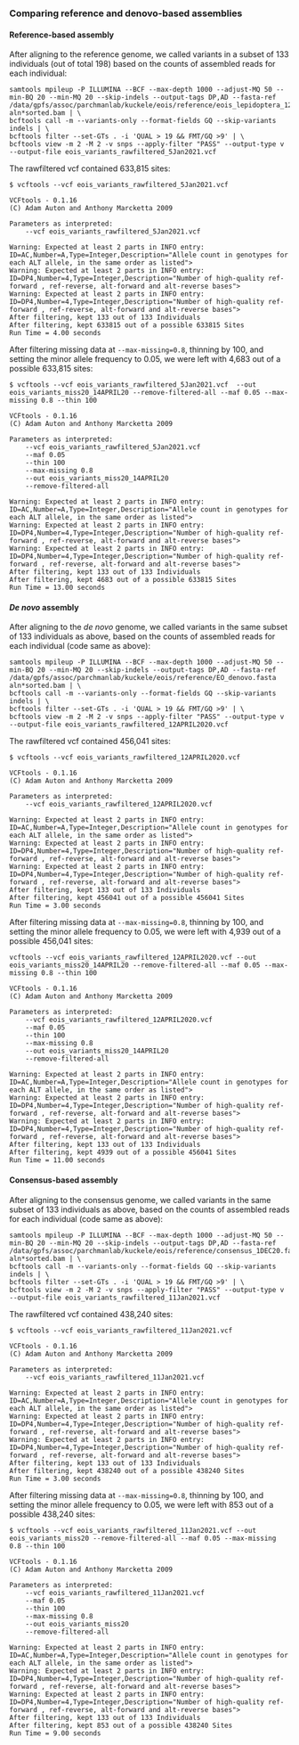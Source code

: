 ### Comparing reference and denovo-based assemblies 

#### Reference-based assembly

After aligning to the reference genome, we called variants in a subset of 133 individuals (out of total 198) based on the counts of assembled reads for each individual: 

```
samtools mpileup -P ILLUMINA --BCF --max-depth 1000 --adjust-MQ 50 --min-BQ 20 --min-MQ 20 --skip-indels --output-tags DP,AD --fasta-ref /data/gpfs/assoc/parchmanlab/kuckele/eois/reference/eois_lepidoptera_12Sep2018_zZ6nZ.fasta aln*sorted.bam | \
bcftools call -m --variants-only --format-fields GQ --skip-variants indels | \
bcftools filter --set-GTs . -i 'QUAL > 19 && FMT/GQ >9' | \
bcftools view -m 2 -M 2 -v snps --apply-filter "PASS" --output-type v --output-file eois_variants_rawfiltered_5Jan2021.vcf 
```

The rawfiltered vcf contained 633,815 sites: 

```
$ vcftools --vcf eois_variants_rawfiltered_5Jan2021.vcf

VCFtools - 0.1.16
(C) Adam Auton and Anthony Marcketta 2009

Parameters as interpreted:
	--vcf eois_variants_rawfiltered_5Jan2021.vcf

Warning: Expected at least 2 parts in INFO entry: ID=AC,Number=A,Type=Integer,Description="Allele count in genotypes for each ALT allele, in the same order as listed">
Warning: Expected at least 2 parts in INFO entry: ID=DP4,Number=4,Type=Integer,Description="Number of high-quality ref-forward , ref-reverse, alt-forward and alt-reverse bases">
Warning: Expected at least 2 parts in INFO entry: ID=DP4,Number=4,Type=Integer,Description="Number of high-quality ref-forward , ref-reverse, alt-forward and alt-reverse bases">
After filtering, kept 133 out of 133 Individuals
After filtering, kept 633815 out of a possible 633815 Sites
Run Time = 4.00 seconds
```
After filtering missing data at ```--max-missing=0.8```, thinning by 100, and setting the minor allele frequency to 0.05, we were left with 4,683 out of a possible 633,815 sites: 

```
$ vcftools --vcf eois_variants_rawfiltered_5Jan2021.vcf  --out eois_variants_miss20_14APRIL20 --remove-filtered-all --maf 0.05 --max-missing 0.8 --thin 100 

VCFtools - 0.1.16
(C) Adam Auton and Anthony Marcketta 2009

Parameters as interpreted:
	--vcf eois_variants_rawfiltered_5Jan2021.vcf
	--maf 0.05
	--thin 100
	--max-missing 0.8
	--out eois_variants_miss20_14APRIL20
	--remove-filtered-all

Warning: Expected at least 2 parts in INFO entry: ID=AC,Number=A,Type=Integer,Description="Allele count in genotypes for each ALT allele, in the same order as listed">
Warning: Expected at least 2 parts in INFO entry: ID=DP4,Number=4,Type=Integer,Description="Number of high-quality ref-forward , ref-reverse, alt-forward and alt-reverse bases">
Warning: Expected at least 2 parts in INFO entry: ID=DP4,Number=4,Type=Integer,Description="Number of high-quality ref-forward , ref-reverse, alt-forward and alt-reverse bases">
After filtering, kept 133 out of 133 Individuals
After filtering, kept 4683 out of a possible 633815 Sites
Run Time = 13.00 seconds
```

#### *De novo* assembly

After aligning to the *de novo* genome, we called variants in the same subset of 133 individuals as above, based on the counts of assembled reads for each individual (code same as above): 

```
samtools mpileup -P ILLUMINA --BCF --max-depth 1000 --adjust-MQ 50 --min-BQ 20 --min-MQ 20 --skip-indels --output-tags DP,AD --fasta-ref /data/gpfs/assoc/parchmanlab/kuckele/eois/reference/EO_denovo.fasta aln*sorted.bam | \
bcftools call -m --variants-only --format-fields GQ --skip-variants indels | \
bcftools filter --set-GTs . -i 'QUAL > 19 && FMT/GQ >9' | \
bcftools view -m 2 -M 2 -v snps --apply-filter "PASS" --output-type v --output-file eois_variants_rawfiltered_12APRIL2020.vcf 
```

The rawfiltered vcf contained 456,041 sites: 

```
$ vcftools --vcf eois_variants_rawfiltered_12APRIL2020.vcf 

VCFtools - 0.1.16
(C) Adam Auton and Anthony Marcketta 2009

Parameters as interpreted:
	--vcf eois_variants_rawfiltered_12APRIL2020.vcf

Warning: Expected at least 2 parts in INFO entry: ID=AC,Number=A,Type=Integer,Description="Allele count in genotypes for each ALT allele, in the same order as listed">
Warning: Expected at least 2 parts in INFO entry: ID=DP4,Number=4,Type=Integer,Description="Number of high-quality ref-forward , ref-reverse, alt-forward and alt-reverse bases">
Warning: Expected at least 2 parts in INFO entry: ID=DP4,Number=4,Type=Integer,Description="Number of high-quality ref-forward , ref-reverse, alt-forward and alt-reverse bases">
After filtering, kept 133 out of 133 Individuals
After filtering, kept 456041 out of a possible 456041 Sites
Run Time = 3.00 seconds
```

After filtering missing data at ```--max-missing=0.8```, thinning by 100, and setting the minor allele frequency to 0.05, we were left with 4,939 out of a possible 456,041 sites: 

```
vcftools --vcf eois_variants_rawfiltered_12APRIL2020.vcf --out eois_variants_miss20_14APRIL20 --remove-filtered-all --maf 0.05 --max-missing 0.8 --thin 100 

VCFtools - 0.1.16
(C) Adam Auton and Anthony Marcketta 2009

Parameters as interpreted:
	--vcf eois_variants_rawfiltered_12APRIL2020.vcf
	--maf 0.05
	--thin 100
	--max-missing 0.8
	--out eois_variants_miss20_14APRIL20
	--remove-filtered-all

Warning: Expected at least 2 parts in INFO entry: ID=AC,Number=A,Type=Integer,Description="Allele count in genotypes for each ALT allele, in the same order as listed">
Warning: Expected at least 2 parts in INFO entry: ID=DP4,Number=4,Type=Integer,Description="Number of high-quality ref-forward , ref-reverse, alt-forward and alt-reverse bases">
Warning: Expected at least 2 parts in INFO entry: ID=DP4,Number=4,Type=Integer,Description="Number of high-quality ref-forward , ref-reverse, alt-forward and alt-reverse bases">
After filtering, kept 133 out of 133 Individuals
After filtering, kept 4939 out of a possible 456041 Sites
Run Time = 11.00 seconds
```

#### Consensus-based assembly

After aligning to the consensus genome, we called variants in the same subset of 133 individuals as above, based on the counts of assembled reads for each individual (code same as above): 

```
samtools mpileup -P ILLUMINA --BCF --max-depth 1000 --adjust-MQ 50 --min-BQ 20 --min-MQ 20 --skip-indels --output-tags DP,AD --fasta-ref /data/gpfs/assoc/parchmanlab/kuckele/eois/reference/consensus_1DEC20.fa aln*sorted.bam | \
bcftools call -m --variants-only --format-fields GQ --skip-variants indels | \
bcftools filter --set-GTs . -i 'QUAL > 19 && FMT/GQ >9' | \
bcftools view -m 2 -M 2 -v snps --apply-filter "PASS" --output-type v --output-file eois_variants_rawfiltered_11Jan2021.vcf 
```

The rawfiltered vcf contained 438,240 sites: 

```
$ vcftools --vcf eois_variants_rawfiltered_11Jan2021.vcf

VCFtools - 0.1.16
(C) Adam Auton and Anthony Marcketta 2009

Parameters as interpreted:
	--vcf eois_variants_rawfiltered_11Jan2021.vcf

Warning: Expected at least 2 parts in INFO entry: ID=AC,Number=A,Type=Integer,Description="Allele count in genotypes for each ALT allele, in the same order as listed">
Warning: Expected at least 2 parts in INFO entry: ID=DP4,Number=4,Type=Integer,Description="Number of high-quality ref-forward , ref-reverse, alt-forward and alt-reverse bases">
Warning: Expected at least 2 parts in INFO entry: ID=DP4,Number=4,Type=Integer,Description="Number of high-quality ref-forward , ref-reverse, alt-forward and alt-reverse bases">
After filtering, kept 133 out of 133 Individuals
After filtering, kept 438240 out of a possible 438240 Sites
Run Time = 3.00 seconds
```

After filtering missing data at ```--max-missing=0.8```, thinning by 100, and setting the minor allele frequency to 0.05, we were left with 853 out of a possible 438,240 sites: 

```
$ vcftools --vcf eois_variants_rawfiltered_11Jan2021.vcf --out eois_variants_miss20 --remove-filtered-all --maf 0.05 --max-missing 0.8 --thin 100 

VCFtools - 0.1.16
(C) Adam Auton and Anthony Marcketta 2009

Parameters as interpreted:
	--vcf eois_variants_rawfiltered_11Jan2021.vcf
	--maf 0.05
	--thin 100
	--max-missing 0.8
	--out eois_variants_miss20
	--remove-filtered-all

Warning: Expected at least 2 parts in INFO entry: ID=AC,Number=A,Type=Integer,Description="Allele count in genotypes for each ALT allele, in the same order as listed">
Warning: Expected at least 2 parts in INFO entry: ID=DP4,Number=4,Type=Integer,Description="Number of high-quality ref-forward , ref-reverse, alt-forward and alt-reverse bases">
Warning: Expected at least 2 parts in INFO entry: ID=DP4,Number=4,Type=Integer,Description="Number of high-quality ref-forward , ref-reverse, alt-forward and alt-reverse bases">
After filtering, kept 133 out of 133 Individuals
After filtering, kept 853 out of a possible 438240 Sites
Run Time = 9.00 seconds
```















